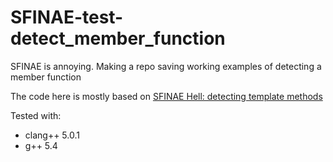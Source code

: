 # SFINAE-test-detect_member_function

SFINAE is annoying.  Making a repo saving working examples of detecting a member function

The code here is mostly based on [SFINAE Hell: detecting template
methods](http://blog.quasardb.net/sfinae-hell-detecting-template-methods/)

Tested with:
- clang++ 5.0.1
- g++ 5.4
